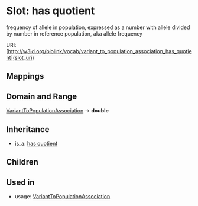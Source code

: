 # Slot: has quotient


frequency of allele in population, expressed as a number with allele divided by number in reference population, aka allele frequency

URI: [http://w3id.org/biolink/vocab/variant_to_population_association_has_quotient](slot_uri)
## Mappings

## Domain and Range

[VariantToPopulationAssociation](VariantToPopulationAssociation.md) -> **double**
## Inheritance

 *  is_a: [has quotient](has_quotient.md)
## Children

## Used in

 *  usage: [VariantToPopulationAssociation](VariantToPopulationAssociation.md)
